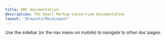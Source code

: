 ```yaml
---
title: EMC documentation
description: The Email Markup Consortium documentation
layout: '@layouts/MainLayout'
---
```


Use the sidebar (or the nav menu on mobile) to navigate to other doc pages.